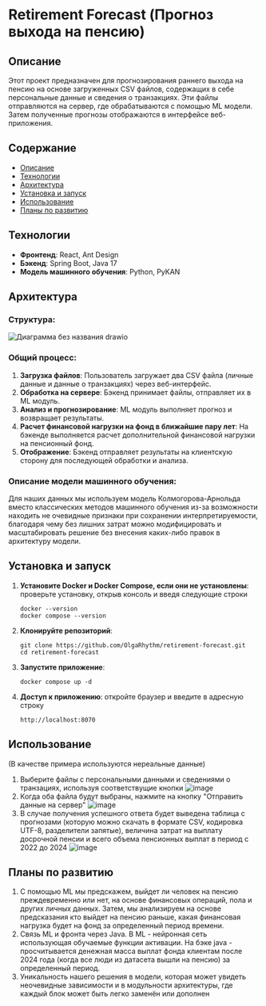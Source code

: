 # Retirement Forecast (Прогноз выхода на пенсию)

## Описание

Этот проект предназначен для прогнозирования раннего выхода на пенсию на основе загруженных CSV файлов, содержащих в себе персональные данные и сведения о транзакциях. Эти файлы отправляются на сервер, где обрабатываются с помощью ML модели. Затем полученные прогнозы отображаются в интерфейсе веб-приложения.

## Содержание

- [Описание](#описание)
- [Технологии](#технологии)
- [Архитектура](#архитектура)
- [Установка и запуск](#установка-и-запуск)
- [Использование](#использование)
- [Планы по развитию](#планы-по-развитию)

## Технологии

- **Фронтенд**: React, Ant Design
- **Бэкенд**: Spring Boot, Java 17
- **Модель машинного обучения**: Python, PyKAN
  
## Архитектура

### Структура:

![Диаграмма без названия drawio](https://github.com/user-attachments/assets/f3e99c10-fd16-4bd5-a84d-3148f94b2032)

### Общий процесс:

1. **Загрузка файлов**: Пользователь загружает два CSV файла (личные данные и данные о транзакциях) через веб-интерфейс.
2. **Обработка на сервере**: Бэкенд принимает файлы, отправляет их в ML модуль.
3. **Анализ и прогнозирование**: ML модуль выполняет прогноз и возвращает результаты.
4. **Расчет финансовой нагрузки на фонд в ближайшие пару лет**: На бэкенде выполняется расчет дополнительной финансовой нагрузки на пенсионный фонд.
5. **Отображение**: Бэкенд отправляет результаты на клиентскую сторону для последующей обработки и анализа.

### Описание модели машинного обучения:

Для наших данных мы используем модель Колмогорова-Арнольда вместо классических методов машинного обучения из-за возможности находить не очевидные признаки при сохранении интерпретируемости, благодаря чему без лишних затрат можно модифицировать и масштабировать решение без внесения каких-либо правок в архитектуру модели.

## Установка и запуск
1. **Установите Docker и Docker Compose, если они не установлены**: проверьте установку, открыв консоль и введя следующие строки
   ```
   docker --version
   docker compose --version
   ```
3. **Клонируйте репозиторий**:
   ```
   git clone https://github.com/OlgaRhythm/retirement-forecast.git
   cd retirement-forecast
   ```
5. **Запустите приложение**:
   ```
   docker compose up -d
   ```
6. **Доступ к приложению**: откройте браузер и введите в адресную строку
   ```
   http://localhost:8070
   ```

## Использование
(В качестве примера используются нереальные данные)

1. Выберите файлы с персональными данными и сведениями о транзациях, используя соответствущие кнопки
   ![image](https://github.com/user-attachments/assets/15364b5b-8a11-45e4-b46d-db423acc06ce)
3. Когда оба файла будут выбраны, нажмите на кнопку "Отправить данные на сервер"
   ![image](https://github.com/user-attachments/assets/02641b3a-fadb-4b97-b70a-830721bc250b)
3. В случае получения успешного ответа будет выведена таблица с прогнозами (которую можно скачать в формате CSV, кодировка UTF-8, разделители запятые), величина затрат на выплату досрочной пенсии и всего объема пенсионных выплат в период с 2022 до 2024
  ![image](https://github.com/user-attachments/assets/6cc4b8bd-a904-47e0-9799-da2eb5901bdc)


## Планы по развитию

1. С помощью ML мы предскажем, выйдет ли человек на пенсию преждевременно или нет, на основе финансовых операций, пола и других личных данных. Затем, мы анализируем на основе предсказания кто выйдет на пенсию раньше, какая финансовая нагрузка будет на фонд за определенный период времени.
2. Связь ML и фронта через Java. В ML - нейронная сеть использующая обучаемые функции активации. На  бэке java - просчитывается денежная масса выплат фонда клиентам после 2024 года (когда все люди из датасета вышли на пенсию) за определенный период.
3. Уникальность нашего решения в модели, которая может увидеть неочевидные зависимости и в модульности архитектуры, где каждый блок может быть легко заменён или дополнен
